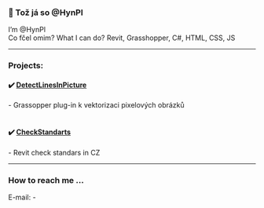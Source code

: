 ### 📌 Tož já so @HynPl
I’m @HynPl
<br>
Co fčel omim? What I can do? Revit, Grasshopper, C#, HTML, CSS, JS
<hr>

### Projects:
<h4>✔️ <a href="https://github.com/HynPl/DetectLinesInPicture">DetectLinesInPicture</a></h4> 
- Grassopper plug-in k vektorizaci pixelových obrázků
<br>
<br>
<h4>✔️ <a href="https://github.com/HynPl/CheckStandarts">CheckStandarts</a></h4> 
- Revit check standars in CZ
<br>
<hr>

### How to reach me ...
E-mail: -
